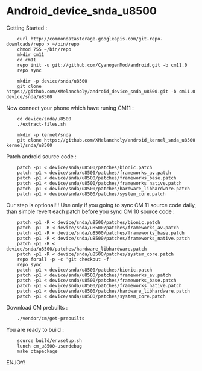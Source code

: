 # Android_device_snda_u8500

Getting Started :

		curl http://commondatastorage.googleapis.com/git-repo-downloads/repo > ~/bin/repo
		chmod 755 ~/bin/repo
		mkdir cm11
		cd cm11
		repo init -u git://github.com/CyanogenMod/android.git -b cm11.0
		repo sync

		mkdir -p device/snda/u8500
		git clone https://github.com/XMelancholy/android_device_snda_u8500.git -b cm11.0 device/snda/u8500

Now connect your phone which have runing CM11 :

		cd device/snda/u8500
		./extract-files.sh

		mkdir -p kernel/snda
		git clone https://github.com/XMelancholy/android_kernel_snda_u8500 kernel/snda/u8500


Patch android source code :

		patch -p1 < device/snda/u8500/patches/bionic.patch
		patch -p1 < device/snda/u8500/patches/frameworks_av.patch
		patch -p1 < device/snda/u8500/patches/frameworks_base.patch
		patch -p1 < device/snda/u8500/patches/frameworks_native.patch
		patch -p1 < device/snda/u8500/patches/hardware_libhardware.patch
		patch -p1 < device/snda/u8500/patches/system_core.patch



Our step is optional!!! Use only if you going to sync CM 11 source code daily, than simple revert each patch before you sync CM 10 source code :

		patch -p1 -R < device/snda/u8500/patches/bionic.patch
		patch -p1 -R < device/snda/u8500/patches/frameworks_av.patch
		patch -p1 -R < device/snda/u8500/patches/frameworks_base.patch
		patch -p1 -R < device/snda/u8500/patches/frameworks_native.patch
		patch -p1 -R < device/snda/u8500/patches/hardware_libhardware.patch
		patch -p1 -R < device/snda/u8500/patches/system_core.patch
		repo forall -p -c 'git checkout -f'
		repo sync
		patch -p1 < device/snda/u8500/patches/bionic.patch
		patch -p1 < device/snda/u8500/patches/frameworks_av.patch
		patch -p1 < device/snda/u8500/patches/frameworks_base.patch
		patch -p1 < device/snda/u8500/patches/frameworks_native.patch
		patch -p1 < device/snda/u8500/patches/hardware_libhardware.patch
		patch -p1 < device/snda/u8500/patches/system_core.patch


Download CM prebuilts : 

		./vendor/cm/get-prebuilts

You are ready to build :

		source build/envsetup.sh
		lunch cm_u8500-userdebug
		make otapackage

ENJOY!
